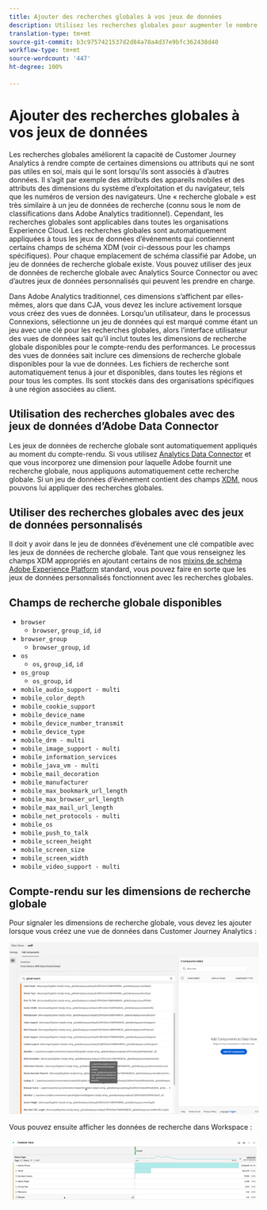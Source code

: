 ```yaml
---
title: Ajouter des recherches globales à vos jeux de données
description: Utilisez les recherches globales pour augmenter le nombre de rapports avec des dimensions utiles dans Customer Journey Analytics.
translation-type: tm+mt
source-git-commit: b3c9757421537d2d84a78a4d37e9bfc362438d40
workflow-type: tm+mt
source-wordcount: '447'
ht-degree: 100%

---
```



# Ajouter des recherches globales à vos jeux de données

Les recherches globales améliorent la capacité de Customer Journey Analytics à rendre compte de certaines dimensions ou attributs qui ne sont pas utiles en soi, mais qui le sont lorsqu’ils sont associés à d’autres données. Il s’agit par exemple des attributs des appareils mobiles et des attributs des dimensions du système d’exploitation et du navigateur, tels que les numéros de version des navigateurs. Une « recherche globale » est très similaire à un jeu de données de recherche (connu sous le nom de classifications dans Adobe Analytics traditionnel). Cependant, les recherches globales sont applicables dans toutes les organisations Experience Cloud. Les recherches globales sont automatiquement appliquées à tous les jeux de données d’événements qui contiennent certains champs de schéma XDM (voir ci-dessous pour les champs spécifiques).
Pour chaque emplacement de schéma classifié par Adobe, un jeu de données de recherche globale existe. Vous pouvez utiliser des jeux de données de recherche globale avec Analytics Source Connector ou avec d’autres jeux de données personnalisés qui peuvent les prendre en charge.

Dans Adobe Analytics traditionnel, ces dimensions s’affichent par elles-mêmes, alors que dans CJA, vous devez les inclure activement lorsque vous créez des vues de données. Lorsqu’un utilisateur, dans le processus Connexions, sélectionne un jeu de données qui est marqué comme étant un jeu avec une clé pour les recherches globales, alors l’interface utilisateur des vues de données sait qu’il inclut toutes les dimensions de recherche globale disponibles pour le compte-rendu des performances. Le processus des vues de données sait inclure ces dimensions de recherche globale disponibles pour la vue de données. Les fichiers de recherche sont automatiquement tenus à jour et disponibles, dans toutes les régions et pour tous les comptes. Ils sont stockés dans des organisations spécifiques à une région associées au client.

## Utilisation des recherches globales avec des jeux de données d’Adobe Data Connector

Les jeux de données de recherche globale sont automatiquement appliqués au moment du compte-rendu. Si vous utilisez [Analytics Data Connector](https://experienceleague.adobe.com/docs/experience-platform/sources/connectors/adobe-applications/analytics.html?lang=fr-FR#connectors) et que vous incorporez une dimension pour laquelle Adobe fournit une recherche globale, nous appliquons automatiquement cette recherche globale. Si un jeu de données d’événement contient des champs [XDM](https://experienceleague.adobe.com/docs/experience-platform/xdm/home.html?lang=fr-FR), nous pouvons lui appliquer des recherches globales.

## Utiliser des recherches globales avec des jeux de données personnalisés

Il doit y avoir dans le jeu de données d’événement une clé compatible avec les jeux de données de recherche globale. Tant que vous renseignez les champs XDM appropriés en ajoutant certains de nos [mixins de schéma Adobe Experience Platform](https://experienceleague.adobe.com/docs/experience-platform/xdm/mixins/event/environment-details.html?lang=fr-FR#mixins) standard, vous pouvez faire en sorte que les jeux de données personnalisés fonctionnent avec les recherches globales.

## Champs de recherche globale disponibles

* `browser`
   * `browser`, `group_id`, `id`
* `browser_group`
   * `browser_group`, `id`
* `os`
   * `os`,  `group_id`,  `id`
* `os_group`
   * `os_group`,  `id`
* `mobile_audio_support - multi`
* `mobile_color_depth`
* `mobile_cookie_support`
* `mobile_device_name`
* `mobile_device_number_transmit`
* `mobile_device_type`
* `mobile_drm - multi`
* `mobile_image_support - multi`
* `mobile_information_services`
* `mobile_java_vm - multi`
* `mobile_mail_decoration`
* `mobile_manufacturer`
* `mobile_max_bookmark_url_length`
* `mobile_max_browser_url_length`
* `mobile_max_mail_url_length`
* `mobile_net_protocols - multi`
* `mobile_os`
* `mobile_push_to_talk`
* `mobile_screen_height`
* `mobile_screen_size`
* `mobile_screen_width`
* `mobile_video_support - multi`

## Compte-rendu sur les dimensions de recherche globale

Pour signaler les dimensions de recherche globale, vous devez les ajouter lorsque vous créez une vue de données dans Customer Journey Analytics :

![](assets/global-lookup.png)

Vous pouvez ensuite afficher les données de recherche dans Workspace :

![](assets/gl-reporting.png)


